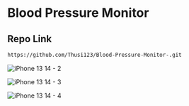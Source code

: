 # Blood Pressure Monitor


## Repo Link

```bash
https://github.com/Thusi123/Blood-Pressure-Monitor-.git
```


![iPhone 13   14 - 2](https://github.com/Thusi123/Blood-Pressure-Monitor-/assets/155604493/7c612dae-220a-47c4-93cf-f014dc2cbff7)

![iPhone 13   14 - 3](https://github.com/Thusi123/Blood-Pressure-Monitor-/assets/155604493/6f3e9bbc-dd8f-42d4-96d8-e62994fe8853)

![iPhone 13   14 - 4](https://github.com/Thusi123/Blood-Pressure-Monitor-/assets/155604493/7667b970-1abb-4a82-a54c-85676f31548d)

